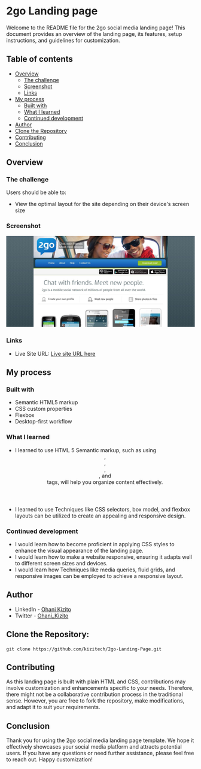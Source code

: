 # 2go Landing page 

Welcome to the README file for the 2go social media landing page! This document provides an overview of the landing page, its features, setup instructions, and guidelines for customization.

## Table of contents

- [Overview](#overview)
  - [The challenge](#the-challenge)
  - [Screenshot](#screenshot)
  - [Links](#links)
- [My process](#my-process)
  - [Built with](#built-with)
  - [What I learned](#what-i-learned)
  - [Continued development](#continued-development)
- [Author](#author)
- [Clone the Repository](#Clone-the-Repository)
- [Contributing](#Contributing)
- [Conclusion](#Conclusion)


## Overview

### The challenge

Users should be able to:

- View the optimal layout for the site depending on their device's screen size

### Screenshot

![Screenshot of 2go landing page project](photos/screenshot.JPG)


### Links

- Live Site URL: [Live site URL here](https://kizitech.github.io/2go-Landing-page/)

## My process

### Built with

- Semantic HTML5 markup
- CSS custom properties
- Flexbox
- Desktop-first workflow


### What I learned

- I learned to use HTML 5 Semantic markup, such as using <header>, <nav>, <main>, <section>, and <footer> tags, will help you organize content effectively.
- I learned to use Techniques like CSS selectors, box model, and flexbox layouts can be utilized to create an appealing and responsive design.  


### Continued development

- I would learn how to become proficient in applying CSS styles to enhance the visual appearance of the landing page.
- I would learn how to make a website responsive, ensuring it adapts well to different screen sizes and devices.
- I would learn how Techniques like media queries, fluid grids, and responsive images can be employed to achieve a responsive layout.  

## Author

- LinkedIn - [Ohani Kizito](https://www.your-site.com)
- Twitter - [Ohani_Kizito](https://www.twitter.com/Ohani_Kizito)


## Clone the Repository:
```
git clone https://github.com/kizitech/2go-Landing-Page.git
```

## Contributing
As this landing page is built with plain HTML and CSS, contributions may involve customization and enhancements specific to your needs. Therefore, there might not be a collaborative contribution process in the traditional sense. However, you are free to fork the repository, make modifications, and adapt it to suit your requirements.

## Conclusion
Thank you for using the 2go social media landing page template. We hope it effectively showcases your social media platform and attracts potential users. If you have any questions or need further assistance, please feel free to reach out. Happy customization!
